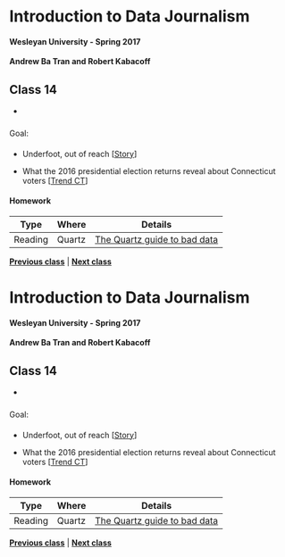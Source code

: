 # Introduction to Data Journalism
  
#### Wesleyan University - Spring 2017
  
**Andrew Ba Tran and Robert Kabacoff**
  
## Class 14
 - 
                             
### 
                             
#### 
                             
Goal: 
                             
#### 

    
* Underfoot, out of reach [[Story](http://www.pulitzer.org/winners/bristol-va-herald-courier)]

* What the 2016 presidential election returns reveal about Connecticut voters [[Trend CT](http://trendct.org/2016/11/15/what-the-2016-presidential-election-results-say-about-connecticut/)]

#### Homework
                          
|Type|Where|Details|
|---|---|---|
|Reading|Quartz|[The Quartz guide to bad data](http://qz.com/572338/the-quartz-guide-to-bad-data/)|
                   
**[Previous class](class13.md)** | **[Next class](class15.md)**
# Introduction to Data Journalism
  
#### Wesleyan University - Spring 2017
  
**Andrew Ba Tran and Robert Kabacoff**
  
## Class 14
 - 
                             
### 
                             
#### 
                             
Goal: 
                             
#### 

    
* Underfoot, out of reach [[Story](http://www.pulitzer.org/winners/bristol-va-herald-courier)]

* What the 2016 presidential election returns reveal about Connecticut voters [[Trend CT](http://trendct.org/2016/11/15/what-the-2016-presidential-election-results-say-about-connecticut/)]

#### Homework
                          
|Type|Where|Details|
|---|---|---|
|Reading|Quartz|[The Quartz guide to bad data](http://qz.com/572338/the-quartz-guide-to-bad-data/)|
                   
**[Previous class](class13.md)** | **[Next class](class15.md)**

